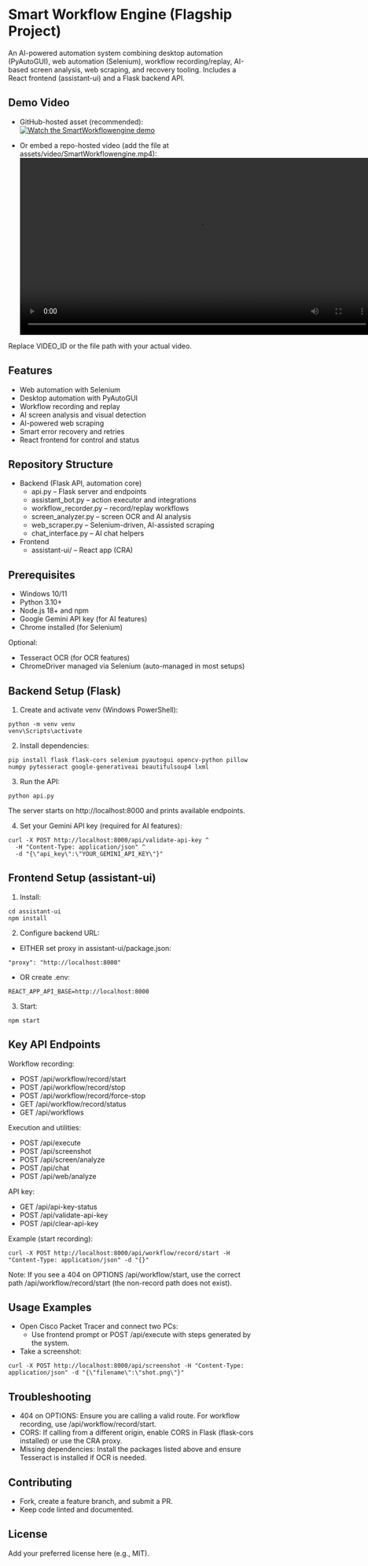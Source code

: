 # Smart Workflow Engine (Flagship Project)

An AI-powered automation system combining desktop automation (PyAutoGUI), web automation (Selenium), workflow recording/replay, AI-based screen analysis, web scraping, and recovery tooling. Includes a React frontend (assistant-ui) and a Flask backend API.

## Demo Video

- GitHub-hosted asset (recommended):
  [![Watch the SmartWorkflowengine demo](https://img.youtube.com/vi/VIDEO_ID/maxresdefault.jpg)](https://www.youtube.com/watch?v=VIDEO_ID)

- Or embed a repo-hosted video (add the file at assets/video/SmartWorkflowengine.mp4):
  <video src="assets/video/SmartWorkflowengine.mp4" controls width="720"></video>

Replace VIDEO_ID or the file path with your actual video.

## Features

- Web automation with Selenium
- Desktop automation with PyAutoGUI
- Workflow recording and replay
- AI screen analysis and visual detection
- AI-powered web scraping
- Smart error recovery and retries
- React frontend for control and status

## Repository Structure

- Backend (Flask API, automation core)
  - api.py – Flask server and endpoints
  - assistant_bot.py – action executor and integrations
  - workflow_recorder.py – record/replay workflows
  - screen_analyzer.py – screen OCR and AI analysis
  - web_scraper.py – Selenium-driven, AI-assisted scraping
  - chat_interface.py – AI chat helpers
- Frontend
  - assistant-ui/ – React app (CRA)

## Prerequisites

- Windows 10/11
- Python 3.10+
- Node.js 18+ and npm
- Google Gemini API key (for AI features)
- Chrome installed (for Selenium)

Optional:
- Tesseract OCR (for OCR features)
- ChromeDriver managed via Selenium (auto-managed in most setups)

## Backend Setup (Flask)

1) Create and activate venv (Windows PowerShell):
```
python -m venv venv
venv\Scripts\activate
```

2) Install dependencies:
```
pip install flask flask-cors selenium pyautogui opencv-python pillow numpy pytesseract google-generativeai beautifulsoup4 lxml
```

3) Run the API:
```
python api.py
```

The server starts on http://localhost:8000 and prints available endpoints.

4) Set your Gemini API key (required for AI features):
```
curl -X POST http://localhost:8000/api/validate-api-key ^
  -H "Content-Type: application/json" ^
  -d "{\"api_key\":\"YOUR_GEMINI_API_KEY\"}"
```

## Frontend Setup (assistant-ui)

1) Install:
```
cd assistant-ui
npm install
```

2) Configure backend URL:
- EITHER set proxy in assistant-ui/package.json:
```
"proxy": "http://localhost:8000"
```
- OR create .env:
```
REACT_APP_API_BASE=http://localhost:8000
```

3) Start:
```
npm start
```

## Key API Endpoints

Workflow recording:
- POST /api/workflow/record/start
- POST /api/workflow/record/stop
- POST /api/workflow/record/force-stop
- GET  /api/workflow/record/status
- GET  /api/workflows

Execution and utilities:
- POST /api/execute
- POST /api/screenshot
- POST /api/screen/analyze
- POST /api/chat
- POST /api/web/analyze

API key:
- GET  /api/api-key-status
- POST /api/validate-api-key
- POST /api/clear-api-key

Example (start recording):
```
curl -X POST http://localhost:8000/api/workflow/record/start -H "Content-Type: application/json" -d "{}"
```

Note: If you see a 404 on OPTIONS /api/workflow/start, use the correct path /api/workflow/record/start (the non-record path does not exist).

## Usage Examples

- Open Cisco Packet Tracer and connect two PCs:
  - Use frontend prompt or POST /api/execute with steps generated by the system.
- Take a screenshot:
```
curl -X POST http://localhost:8000/api/screenshot -H "Content-Type: application/json" -d "{\"filename\":\"shot.png\"}"
```

## Troubleshooting

- 404 on OPTIONS: Ensure you are calling a valid route. For workflow recording, use /api/workflow/record/start.
- CORS: If calling from a different origin, enable CORS in Flask (flask-cors installed) or use the CRA proxy.
- Missing dependencies: Install the packages listed above and ensure Tesseract is installed if OCR is needed.

## Contributing

- Fork, create a feature branch, and submit a PR.
- Keep code linted and documented.

## License

Add your preferred license here (e.g., MIT).